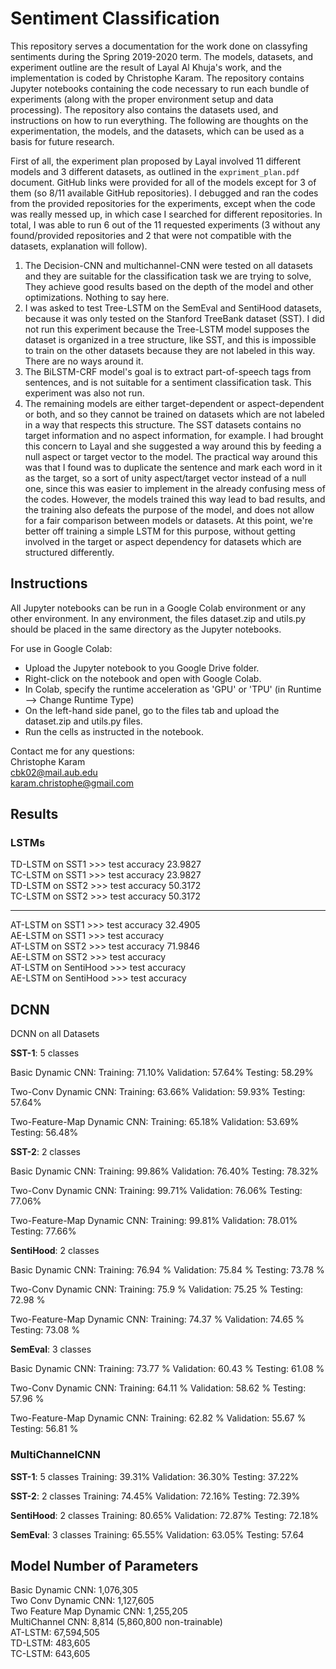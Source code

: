 # Sentiment Classification

This repository serves a documentation for the work done on classyfing sentiments during the Spring 2019-2020 term. The models, datasets, and experiment outline are the result of Layal Al Khuja's work, and the implementation is coded by Christophe Karam.
The repository contains Jupyter notebooks containing the code necessary to run each bundle of experiments (along with the proper environment setup and data processing). The repository also contains the datasets used, and instructions on how to run everything.
The following are thoughts on the experimentation, the models, and the datasets, which can be used as a basis for future research.

First of all, the experiment plan proposed by Layal involved 11 different models and 3 different datasets, as outlined in the `expriment_plan.pdf` document. GitHub links were provided for all of the models except for 3 of them (so 8/11 available GitHub repositories). I debugged and ran the codes from the provided repositories for the experiments, except when the code was really messed up, in which case I searched for different repositories. In total, I was able to run 6 out of the 11 requested experiments (3 without any found/provided repositories and 2 that were not compatible with the datasets, explanation will follow).

1. The Decision-CNN and multichannel-CNN were tested on all datasets and they are suitable for the classification task we are trying to solve, They achieve good results based on the depth of the model and other optimizations. Nothing to say here.
2. I was asked to test Tree-LSTM on the SemEval and SentiHood datasets, because it was only tested on the Stanford TreeBank dataset (SST). I did not run this experiment because the Tree-LSTM model supposes the dataset is organized in a tree structure, like SST, and this is impossible to train on the other datasets because they are not labeled in this way. There are no ways around it.
3. The BiLSTM-CRF model's goal is to extract part-of-speech tags from sentences, and is not suitable for a sentiment classification task. This experiment was also not run.
4. The remaining models are either target-dependent or aspect-dependent or both, and so they cannot be trained on datasets which are not labeled in a way that respects this structure. The SST datasets contains no target information and no aspect information, for example. I had brought this concern to Layal and she suggested a way around this by feeding a null aspect or target vector to the model. The practical way around this was that I found was to duplicate the sentence and mark each word in it as the target, so a sort of unity aspect/target vector instead of a null one, since this was easier to implement in the already confusing mess of the codes. However, the models trained this way lead to bad results, and the training also defeats the purpose of the model, and does not allow for a fair comparison between models or datasets. At this point, we're better off training a simple LSTM for this purpose, without getting involved in the target or aspect dependency for datasets which are structured differently.

## Instructions

All Jupyter notebooks can be run in a Google Colab environment or any other environment.
In any environment, the files dataset.zip and utils.py should be placed in the same directory as the Jupyter notebooks.

For use in Google Colab:
- Upload the Jupyter notebook to you Google Drive folder.
- Right-click on the notebook and open with Google Colab.
- In Colab, specify the runtime acceleration as 'GPU' or 'TPU' (in Runtime --> Change Runtime Type)
- On the left-hand side panel, go to the files tab and upload the dataset.zip and utils.py files.
- Run the cells as instructed in the notebook.

Contact me for any questions:\
Christophe Karam\
cbk02@mail.aub.edu\
karam.christophe@gmail.com

## Results

### LSTMs

TD-LSTM on SST1 >>> test accuracy 23.9827\
TC-LSTM on SST1 >>> test accuracy 23.9827\
TD-LSTM on SST2 >>> test accuracy 50.3172\
TC-LSTM on SST2 >>> test accuracy 50.3172

-----------------------------------------

AT-LSTM on SST1 >>> test accuracy 32.4905\
AE-LSTM on SST1 >>> test accuracy \
AT-LSTM on SST2 >>> test accuracy 71.9846\
AE-LSTM on SST2 >>> test accuracy \
AT-LSTM on SentiHood >>> test accuracy \
AE-LSTM on SentiHood >>> test accuracy


## DCNN
DCNN on all Datasets

**SST-1**: 5 classes

Basic Dynamic CNN:
Training: 71.10%
Validation: 57.64%
Testing: 58.29%

Two-Conv Dynamic CNN:
Training: 63.66%
Validation: 59.93%
Testing: 57.64%

Two-Feature-Map Dynamic CNN:
Training: 65.18%
Validation: 53.69%
Testing: 56.48%


**SST-2**: 2 classes

Basic Dynamic CNN:
Training: 99.86%
Validation: 76.40%
Testing: 78.32%

Two-Conv Dynamic CNN:
Training: 99.71%
Validation: 76.06%
Testing: 77.06%

Two-Feature-Map Dynamic CNN:
Training: 99.81%
Validation: 78.01%
Testing: 77.66%

**SentiHood**: 2 classes

Basic Dynamic CNN:
Training: 76.94 %
Validation: 75.84 %
Testing: 73.78 %

Two-Conv Dynamic CNN:
Training: 75.9 %
Validation: 75.25 %
Testing: 72.98 %

Two-Feature-Map Dynamic CNN:
Training: 74.37 %
Validation: 74.65 %
Testing: 73.08 %

**SemEval**: 3 classes

Basic Dynamic CNN:
Training: 73.77 %
Validation: 60.43 %
Testing: 61.08 %

Two-Conv Dynamic CNN:
Training: 64.11 %
Validation: 58.62 %
Testing: 57.96 %

Two-Feature-Map Dynamic CNN:
Training: 62.82 %
Validation: 55.67 %
Testing: 56.81 %

### MultiChannelCNN

**SST-1**: 5 classes
Training: 39.31%
Validation: 36.30%
Testing: 37.22%

**SST-2**: 2 classes
Training: 74.45%
Validation: 72.16%
Testing: 72.39%

**SentiHood**: 2 classes
Training: 80.65%
Validation: 72.87%
Testing: 72.18%

**SemEval**: 3 classes
Training: 65.55%
Validation: 63.05%
Testing: 57.64


## Model Number of Parameters
Basic Dynamic CNN: 1,076,305\
Two Conv Dynamic CNN: 1,127,605\
Two Feature Map Dynamic CNN: 1,255,205\
MultiChannel CNN: 8,814 (5,860,800 non-trainable)\
AT-LSTM: 67,594,505\
TD-LSTM: 483,605\
TC-LSTM: 643,605
